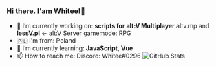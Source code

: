 ### Hi there. I'am Whitee!👋

- 🔭 I’m currently working on: __scripts for alt:V Multiplayer__  altv.mp and __lessV.pl__ <- alt:V Server gamemode: RPG
- 🇵🇱  I'm from: Poland
- 🌱 I’m currently learning: **JavaScript**, **Vue**
- 📫 How to reach me: Discord: Whitee#0296
 ![GitHub Stats](https://github-readme-stats.vercel.app/api?username=Whitee303&&show_icons=true&title_color=ffffff&icon_color=bb2acf&text_color=daf7dc&bg_color=151515)

<!--
**Whitee303/Whitee303** is a ✨ _special_ ✨ repository because its `README.md` (this file) appears on your GitHub profile.

Here are some ideas to get you started:


-->
